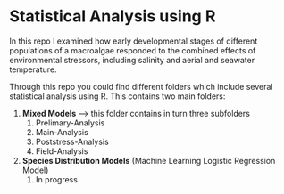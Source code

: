 # Statistical Analysis using R

In this repo I examined how early developmental stages of different populations of a macroalgae responded to the combined effects of environmental stressors, including salinity and aerial and seawater temperature. 

Through this repo you could find different folders which include several statistical analysis using R. This contains two main folders:

1. **Mixed Models** --> this folder contains in turn three subfolders 
   1. Prelimary-Analysis
   2. Main-Analysis
   3. Poststress-Analysis
   4. Field-Analysis 
2. **Species Distribution Models** (Machine Learning Logistic Regression Model)
   1. In progress
